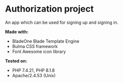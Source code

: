 # Authorization project
An app which can be used for signing up and signing in.

**Made with:**
- BladeOne Blade Template Engine
- Bulma CSS framework
- Font Awesome icon library

**Tested on:**
- PHP 7.4.21, PHP 8.1.8
- Apache/2.4.53 (Unix)
